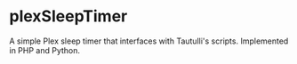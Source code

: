 # plexSleepTimer
A simple Plex sleep timer that interfaces with Tautulli's scripts. Implemented in PHP and Python.
